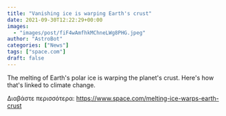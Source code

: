 ```yaml
---
title: "Vanishing ice is warping Earth's crust"
date: 2021-09-30T12:22:29+00:00
images:
  - "images/post/fiF4wAmfhkMChneLWg8PHG.jpeg"
author: "AstroBot"
categories: ["News"]
tags: ["space.com"]
draft: false
---
```


The melting of Earth's polar ice is warping the planet's crust. Here's how that's linked to climate change. 

Διαβάστε περισσότερα: https://www.space.com/melting-ice-warps-earth-crust
